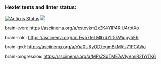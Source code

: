 ### Hexlet tests and linter status:
[![Actions Status](https://github.com/olga5bespopovtseva/python-project-49/workflows/hexlet-check/badge.svg)](https://github.com/olga5bespopovtseva/python-project-49/actions)
<a href="https://codeclimate.com/github/olga5bespopovtseva/python-project-49/maintainability"><img src="https://api.codeclimate.com/v1/badges/97e52eb4a5d92ec18dc7/maintainability" /></a>

brain-even: https://asciinema.org/a/qstovkm2xZK4YlP4RrU4rbtXo

brain-calc: https://asciinema.org/a/LFwh7feLM9xdYIr5kWiupyhER 

brain-gcd: https://asciinema.org/a/oYa0URyODXegmBkMAU71PCAWo

brain-progression: https://asciinema.org/a/MPs7SdTME7cVlyVmiR31YrTK6
